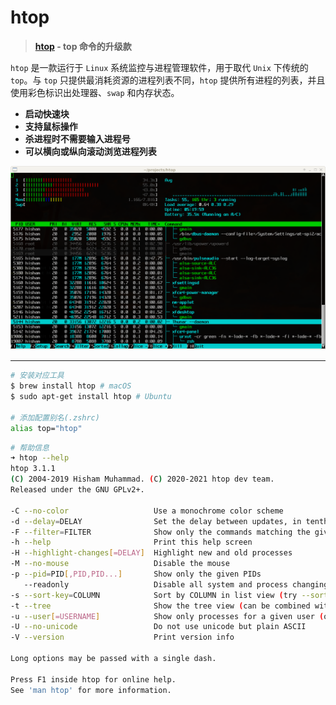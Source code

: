 # htop

> **[htop](https://htop.dev) - top 命令的升级款**

`htop` 是一款运行于 `Linux` 系统监控与进程管理软件，用于取代 `Unix` 下传统的 `top`。与 `top` 只提供最消耗资源的进程列表不同，`htop` 提供所有进程的列表，并且使用彩色标识出处理器、`swap` 和内存状态。

- **启动快速块**
- **支持鼠标操作**
- **杀进程时不需要输入进程号**
- **可以横向或纵向滚动浏览进程列表**

![htop](../images/tools-htop.png)

---

```bash
# 安装对应工具
$ brew install htop # macOS
$ sudo apt-get install htop # Ubuntu

# 添加配置别名(.zshrc)
alias top="htop"
```

```bash
# 帮助信息
➜ htop --help
htop 3.1.1
(C) 2004-2019 Hisham Muhammad. (C) 2020-2021 htop dev team.
Released under the GNU GPLv2+.

-C --no-color                   Use a monochrome color scheme
-d --delay=DELAY                Set the delay between updates, in tenths of seconds
-F --filter=FILTER              Show only the commands matching the given filter
-h --help                       Print this help screen
-H --highlight-changes[=DELAY]  Highlight new and old processes
-M --no-mouse                   Disable the mouse
-p --pid=PID[,PID,PID...]       Show only the given PIDs
   --readonly                   Disable all system and process changing features
-s --sort-key=COLUMN            Sort by COLUMN in list view (try --sort-key=help for a list)
-t --tree                       Show the tree view (can be combined with -s)
-u --user[=USERNAME]            Show only processes for a given user (or $USER)
-U --no-unicode                 Do not use unicode but plain ASCII
-V --version                    Print version info

Long options may be passed with a single dash.

Press F1 inside htop for online help.
See 'man htop' for more information.
```
